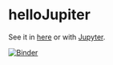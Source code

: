 # helloJupiter

See it in [here](https://mybinder.org/v2/gh/lmarsanu/helloJupiter/c1a00e663dc9f201743054205174c0ac7e32c7ac?filepath=Quadratic%20equation.ipynb) or with [Jupyter](https://jupyter.org/).


[![Binder](https://mybinder.org/badge_logo.svg)](https://mybinder.org/v2/gh/lmarsanu/helloJupiter.git/HEAD)
